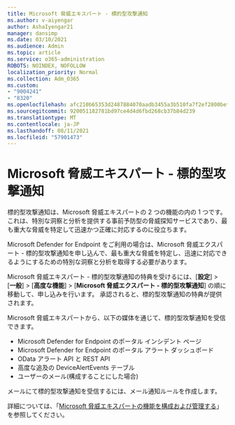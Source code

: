 ```yaml
---
title: Microsoft 脅威エキスパート - 標的型攻撃通知
ms.author: v-aiyengar
author: AshaIyengar21
manager: dansimp
ms.date: 03/10/2021
ms.audience: Admin
ms.topic: article
ms.service: o365-administration
ROBOTS: NOINDEX, NOFOLLOW
localization_priority: Normal
ms.collection: Adm_O365
ms.custom:
- "9004241"
- "8320"
ms.openlocfilehash: afc210b65353d2487884070aadb3455a3b510fa7f2ef2800bef31cb77a5f1751
ms.sourcegitcommit: 920051182781bd97ce4d4d6fbd268cb37b84d239
ms.translationtype: MT
ms.contentlocale: ja-JP
ms.lasthandoff: 08/11/2021
ms.locfileid: "57901473"
---
```

# <a name="microsoft-threat-experts---targeted-attack-notification"></a>Microsoft 脅威エキスパート - 標的型攻撃通知

標的型攻撃通知は、Microsoft 脅威エキスパートの 2 つの機能の内の 1 つです。 これは、特別な洞察と分析を提供する事前予防型の脅威探知サービスであり、最も重大な脅威を特定して迅速かつ正確に対応するのに役立ちます。

Microsoft Defender for Endpoint をご利用の場合は、Microsoft 脅威エクスパート - 標的型攻撃通知を申し込んで、最も重大な脅威を特定し、迅速に対応できるようにするための特別な洞察と分析を取得する必要があります。 

Microsoft 脅威エキスパート - 標的型攻撃通知の特典を受けるには、[**設定**]  >  [**一般**]  >  [**高度な機能**]  >  [**Microsoft 脅威エクスパート - 標的型攻撃通知**] の順に移動して、申し込みを行います。 承認されると、標的型攻撃通知の特典が提供されます。

Microsoft 脅威エキスパートから、以下の媒体を通じて、標的型攻撃通知を受信できます。

- Microsoft Defender for Endpoint のポータル インシデント ページ
- Microsoft Defender for Endpoint のポータル アラート ダッシュボード
- OData アラート API と REST API
- 高度な追及の DeviceAlertEvents テーブル
- ユーザーのメール(構成することにした場合)

メールにて標的型攻撃通知を受信するには、メール通知ルールを作成します。 

詳細については、「[Microsoft 脅威エキスパートの機能を構成および管理する](https://docs.microsoft.com/windows/security/threat-protection/microsoft-defender-atp/configure-microsoft-threat-experts)」を参照してください。
